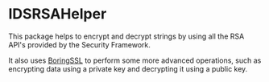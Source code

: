 # IDSRSAHelper

This package helps to encrypt and decrypt strings by using all the RSA API's provided by the Security Framework.

It also uses [BoringSSL](https://github.com/firebase/boringssl-SwiftPM) to perform some more advanced operations, such as encrypting data using a private key and decrypting it using a public key.
